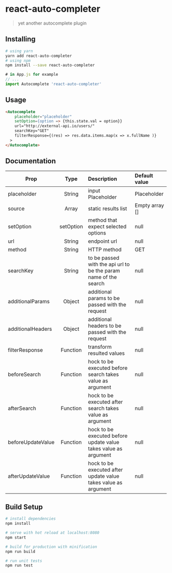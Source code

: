 # react-auto-completer

> yet another autocomplete plugin

## Installing
```bash
# using yarn
yarn add react-auto-completer
# using npm
npm install --save react-auto-completer
```
``` javascript
# in App.js for example
// ...
import Autocomplete 'react-auto-completer'
```

## Usage
``` html
<Autocomplete
    placeholder="placeholder"
    setOption={option => {this.state.val = option}}
    url="http://external-api.io/users/"
    searchKey="GET"
    filterResponse={(res) => res.data.items.map(x => x.fullName )}
  >
</Autocomplete>
```

## Documentation

| Prop          |  Type          |      Description      |  Default value |
|---------------|:--------------:|:---------------------|:---------------|
| placeholder   | String         | input Placeholder     | Placeholder    |
| source          | Array        | static results list   | Empty array [] |
| setOption     | setOption      | method that expect selected options | null | 
| url          | String          | endpoint url   | null |
| method          | String          | HTTP method   | GET |
| searchKey          | String          | to be passed with the api url to be the param name of the search   | null |
| additionalParams  | Object          | additional params to be passed with the request   | null |
| additionalHeaders  | Object          | additional headers to be passed with the request   | null |
| filterResponse  | Function | transform resulted values| null |
| beforeSearch  | Function | hock to be executed before search takes value as argument| null |
| afterSearch  | Function | hock to be executed after search takes value as argument| null |
| beforeUpdateValue  | Function | hock to be executed before update value takes value as argument| null |
| afterUpdateValue  | Function | hock to be executed after update value takes value as argument| null |






## Build Setup

``` bash
# install dependencies
npm install

# serve with hot reload at localhost:8080
npm start

# build for production with minification
npm run build

# run unit tests
npm run test
